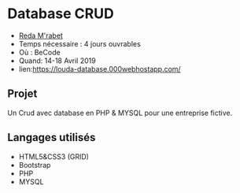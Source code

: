# Database CRUD

- [Reda M'rabet](https://github.com/redamrabet)
- Temps nécessaire : 4 jours ouvrables
- Où : BeCode 
- Quand: 14-18 Avril 2019
- lien:https://louda-database.000webhostapp.com/

## Projet

Un Crud avec database en PHP & MYSQL pour une entreprise fictive.

## Langages utilisés

- HTML5&CSS3 (GRID)
- Bootstrap
- PHP
- MYSQL
